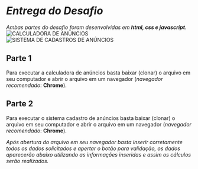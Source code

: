 *Entrega do Desafio*
=
_Ambas partes do desafio foram desenvolvidas em **html, css e javascript**._ 
	![CALCULADORA DE ANÚNCIOS](https://i.ibb.co/KGWL10D/capa2.png)
	![SISTEMA DE CADASTROS DE ANÚNCIOS](https://i.ibb.co/61K4sT0/capa1.png)


Parte 1 
-
Para executar a calculadora de anúncios basta baixar (clonar) o arquivo em seu computador e abrir o arquivo em um navegador (*navegador recomendado*: **Chrome**).


Parte 2
-
Para executar o sistema cadastro de anúncios basta baixar (clonar) o arquivo em seu computador e abrir o arquivo em um navegador (*navegador recomendado*: **Chrome**).

*Após abertura do arquivo em seu navegador basta inserir corretamente todos os dados solicitados e apertar o botão para validação, os dados aparecerão abaixo utilizando as informações inseridas e assim os cálculos serão realizados.*
